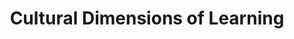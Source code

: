 ---
layout: page
title: Cultural Dimensions of Learning
description: Development of a measure to capture culturally based individual differences in beliefs and preferences on online learning activities. 
img: assets/img/megumi-nachev-OdIWcryyge0-unsplash.jpg
importance: 3
category: Measuring Heterogeneity between Users
redirect: https://rene.kizilcec.com/wp-content/uploads/2022/05/cho2022measuring.pdf
---